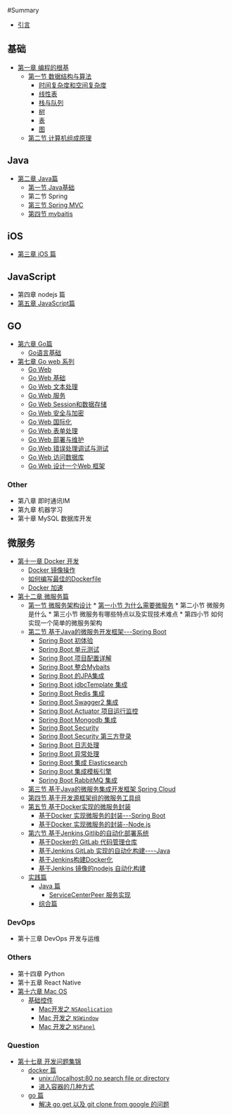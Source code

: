 #Summary

* [引言](README.md)

## 基础

* [第一章 编程的根基](chapter1.md)
  * [第一节 数据结构与算法](chapter1/Section1.md)
    * [时间复杂度和空间复杂度](chapter1/Section1/part1.md)
    * [线性表](chapter1/Section1/part2.md)
    * [栈与队列](chapter1/Section1/part3.md)
    * [树](chapter1/Section1/part4.md)
    * [表](chapter1/Section1/part5.md)
    * [图](chapter1/Section1/part6.md)
  * [第二节 计算机组成原理](chapter1/Section2.md)

## Java  

* [第二章 Java篇](chapter2.md)
  * [第一节 Java基础](chapter2/di-yi-jie-java-ji-chu.md)
  * 第二节 Spring 
  * [第三节 Spring MVC](chapter2/di-san-jie-spring-mvc.md)
  * [第四节 mybaitis](chapter2/di-si-jie-mybaitis.md)

## iOS

* [第三章 iOS 篇](ios-pian.md)

## JavaScript

* 第四章 nodejs 篇
* [第五章 JavaScript篇](chapter5.md)

## GO

* [第六章 Go篇](chapter6.md)
  * [Go语言基础](chapter6/di-yi-jie-go-yu-yan-ji-chu.md)
* [第七章 Go web 系列](chapter7.md)
  * [Go Web ](chapter7/go-web.md)
  * [Go Web 基础](chapter7/go-web-ji-chu.md)
  * [Go Web 文本处理](chapter7/go-web-wen-ben-chu-li.md)
  * [Go Web 服务](chapter7/go-web-fu-wu.md)
  * [Go Web Session和数据存储](chapter7/go-web-sessionhe-shu-ju-cun-chu.md)
  * [Go Web 安全与加密](chapter7/go-web-an-quan-yu-jia-mi.md)
  * [Go Web 国际化](chapter7/go-web-guo-ji-hua.md)
  * [Go Web 表单处理](chapter7/go-web-biao-dan-chu-li.md)
  * [Go Web 部署与维护](chapter7/go-web-bu-shu-yu-wei-hu.md)
  * [Go Web 错误处理调试与测试](chapter7/go-web-cuo-wu-chu-li-diao-shi-yu-ce-shi.md)
  * [Go Web 访问数据库](chapter7/go-web-fang-wen-shu-ju-ku.md)
  * [Go Web 设计一个Web 框架](chapter7/go-web-she-ji-yi-ge-web-kuang-jia.md)

### Other

* 第八章 即时通讯IM
* 第九章 机器学习
* 第十章 MySQL 数据库开发

## 微服务

* [第十一章 Docker 开发](chapter11.md)
  * [Docker 镜像操作](chapter11/Section1.md)
  * [如何编写最佳的Dockerfile](chapter11/Section2.md)
  * [Docker 加速](chapter11/Section3.md)
* [第十二章 微服务篇](chapter12.md)
  * [第一节 微服务架构设计](chapter12/Section1.md)
    	* [第一小节 为什么需要微服务](chapter12/Section1/part1.md)
    	* 第二小节 微服务是什么
    	* 第三小节 微服务有哪些特点以及实现技术难点
    	* 第四小节 如何实现一个简单的微服务架构
  * [第二节 基于Java的微服务开发框架---Spring Boot](chapter12/Section2.md)
      * [Spring Boot 初体验](chapter12/Section2/part1.md)
      * [Spring Boot 单元测试](chapter12/Section2/part2.md)
      * [Spring Boot 项目配置详解](chapter12/Section2/part3.md)
      * [Spring Boot 整合Mybaits](chapter12/Section2/part4.md)
      * [Spring Boot  的JPA集成](chapter12/Section2/part5.md)
      * [Spring Boot jdbcTemplate 集成](chapter12/Section2/part6.md)
      * [Spring Boot Redis 集成](chapter12/Section2/part7.md)
      * [Spring Boot Swagger2 集成](chapter12/Section2/part8.md)
      * [Spring Boot Actuator 项目运行监控](chapter12/Section2/part9.md)
      * [Spring Boot Mongodb 集成](chapter12/Section2/part10.md)
      * [Spring Boot Security](chapter12/Section2/part11.md) 
      * [Spring Boot Security 第三方登录](chapter12/Section2/part12.md)
      * [Spring Boot 日志处理](chapter12/Section2/part13.md)
      * [Spring Boot 异常处理](chapter12/Section2/part14.md)
      * [Spring Boot 集成 Elasticsearch](chapter12/Section2/part15.md) 
      * [Spring Boot 集成模板引擎](chapter12/Section2/part16.md)
      * [Spring Boot RabbitMQ 集成](chapter12/Section2/part17.md)
  * [第三节 基于Java的微服务集成开发框架 Spring Cloud](chapter12/Section3.md)
  * [第四节 基于开发源框架组的微服务工具组](chapter12/Section4.md)
  * [第五节 基于Docker实现的微服务封装](chapter12/Section5.md)
    * [基于Docker 实现微服务的封装---Spring Boot](chapter12/Section5/part1.md)
    * [基于Docker 实现微服务的封装--Node.js](chapter12/Section5/part2.md)
  * [第六节 基于Jenkins,Gitlib的自动化部署系统](chapter12/Section6.md)
    * [基于Docker的 GitLab 代码管理仓库](chapter12/Section6/part1.md)
    * [基于Jenkins GitLab 实现的自动化构建----Java](chapter12/Section6/part2.md)
    * [基于Jenkins构建Docker化](chapter12/Section6/part3.md)
    * [基于Jenkins 镜像的nodejs 自动化构建 ](chapter12/Section6/part4.md)
  * [实践篇](chapter12/shi-jian-pian.md)
    * [Java 篇](chapter12/shi-jian-pian/java-pian.md)
      * [ServiceCenterPeer 服务实现](chapter12/shi-jian-pian/java-pian/servicecenterpeer-fu-wu-shi-xian.md)
    * [综合篇](chapter12/shi-jian-pian/zong-he-pian.md)

### DevOps

* 第十三章 DevOps 开发与运维  

### Others
* 第十四章 Python
* 第十五章 React Native
* [第十六章 Mac OS](chapter16.md)
  * [基础控件](chapter16/Section1.md)
    * [Mac开发之 `NSApplication`](chapter16/Section1/part1.md)
    * [Mac 开发之 `NSWindow`](chapter16/Section1/part2.md)
    * [Mac 开发之 `NSPanel`](chapter16/Section1/part3.md)

### Question

* [第十七章 开发问题集锦](chapter17.md)
  * [docker 篇](chapter17/Section1.md)
    * [unix://localhost:80 no search file or directory](chapter17/Section1/unixlocalhost80-no-search-file-or-directory.md)
    * [进入容器的几种方式](chapter17/Section1/jin-ru-rong-qi-de-ji-zhong-fang-shi.md)
  * [go 篇](chapter17/Section2.md)
    * [解决 go get  以及 git clone from google 的问题](chapter17/Section2/jie-jue-go-get-yi-ji-git-clone-from-google-de-wen-ti.md)

